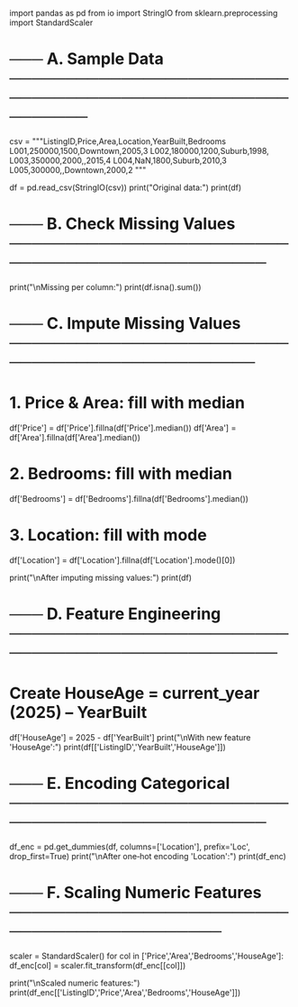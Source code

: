 import pandas as pd
from io import StringIO
from sklearn.preprocessing import StandardScaler

# ─── A. Sample Data ─────────────────────────────────────────────────────────
csv = """ListingID,Price,Area,Location,YearBuilt,Bedrooms
L001,250000,1500,Downtown,2005,3
L002,180000,1200,Suburb,1998,
L003,350000,2000,,2015,4
L004,NaN,1800,Suburb,2010,3
L005,300000,,Downtown,2000,2
"""

df = pd.read_csv(StringIO(csv))
print("Original data:")
print(df)

# ─── B. Check Missing Values ────────────────────────────────────────────────
print("\nMissing per column:")
print(df.isna().sum())

# ─── C. Impute Missing Values ───────────────────────────────────────────────
# 1. Price & Area: fill with median
df['Price'] = df['Price'].fillna(df['Price'].median())
df['Area']  = df['Area'].fillna(df['Area'].median())

# 2. Bedrooms: fill with median
df['Bedrooms'] = df['Bedrooms'].fillna(df['Bedrooms'].median())

# 3. Location: fill with mode
df['Location'] = df['Location'].fillna(df['Location'].mode()[0])

print("\nAfter imputing missing values:")
print(df)

# ─── D. Feature Engineering ─────────────────────────────────────────────────
# Create HouseAge = current_year (2025) – YearBuilt
df['HouseAge'] = 2025 - df['YearBuilt']
print("\nWith new feature 'HouseAge':")
print(df[['ListingID','YearBuilt','HouseAge']])

# ─── E. Encoding Categorical ────────────────────────────────────────────────
df_enc = pd.get_dummies(df, columns=['Location'], prefix='Loc', drop_first=True)
print("\nAfter one‑hot encoding 'Location':")
print(df_enc)

# ─── F. Scaling Numeric Features ────────────────────────────────────────────
scaler = StandardScaler()
for col in ['Price','Area','Bedrooms','HouseAge']:
    df_enc[col] = scaler.fit_transform(df_enc[[col]])

print("\nScaled numeric features:")
print(df_enc[['ListingID','Price','Area','Bedrooms','HouseAge']])
